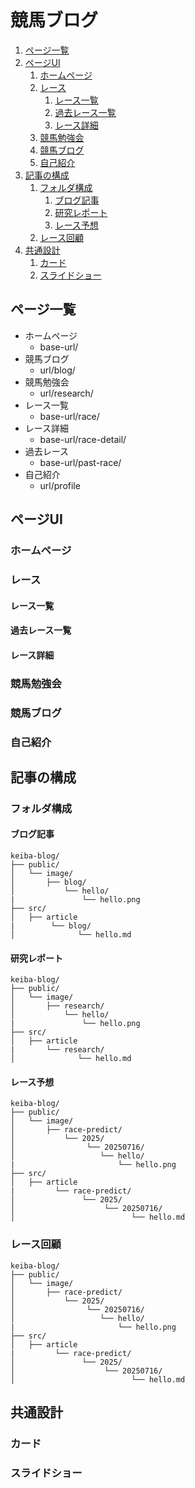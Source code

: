 # 競馬ブログ
1. [ページ一覧](#ページ一覧)
2. [ページUI](#ページui)
   1. [ホームページ](#ホームページ)
   2. [レース](#レース)
      1. [レース一覧](#レース一覧)
      2. [過去レース一覧](#過去レース一覧)
      3. [レース詳細](#レース詳細)
   3. [競馬勉強会](#競馬勉強会)
   4. [競馬ブログ](#競馬ブログ-1)
   5. [自己紹介](#自己紹介)
3. [記事の構成](#記事の構成)
   1. [フォルダ構成](#フォルダ構成)
      1. [ブログ記事](#ブログ記事)
      2. [研究レポート](#研究レポート)
      3. [レース予想](#レース予想)
   2. [レース回顧](#レース回顧)
4. [共通設計](#共通設計)
   1. [カード](#カード)
   2. [スライドショー](#スライドショー)

## ページ一覧

* ホームページ
  * base-url/
* 競馬ブログ
  * url/blog/
* 競馬勉強会
  * url/research/
* レース一覧
  * base-url/race/
* レース詳細
  * base-url/race-detail/
* 過去レース
  * base-url/past-race/
* 自己紹介
  * url/profile

## ページUI

### ホームページ

### レース

#### レース一覧

#### 過去レース一覧

#### レース詳細

### 競馬勉強会

### 競馬ブログ

### 自己紹介

## 記事の構成

### フォルダ構成

#### ブログ記事

```text
keiba-blog/
├── public/
│   └── image/
│       ├── blog/
│           └── hello/
|               └── hello.png
├── src/
│   ├── article
|        └── blog/
│              └── hello.md
```

#### 研究レポート

```text
keiba-blog/
├── public/
│   └── image/
│       ├── research/
│           └── hello/
|               └── hello.png
├── src/
│   ├── article
|       └── research/
│              └── hello.md
```

#### レース予想

```text
keiba-blog/
├── public/
│   └── image/
│       ├── race-predict/
│           └── 2025/
│                └── 20250716/
│                   └── hello/
|                       └── hello.png
├── src/
│   ├── article
|         └── race-predict/
│               └── 2025/
│                    └── 20250716/
│                          └── hello.md
```

### レース回顧

```text
keiba-blog/
├── public/
│   └── image/
│       ├── race-predict/
│           └── 2025/
│                └── 20250716/
│                   └── hello/
|                       └── hello.png
├── src/
│   ├── article
|         └── race-predict/
│               └── 2025/
│                    └── 20250716/
│                          └── hello.md
```

## 共通設計

### カード

### スライドショー
